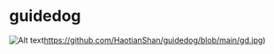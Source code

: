 # guidedog
![Alt text](https://github.com/HaotianShan/guidedog/blob/main/gd.jpg)https://github.com/HaotianShan/guidedog/blob/main/gd.jpg)
